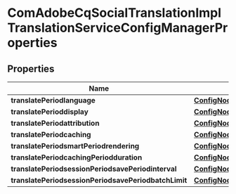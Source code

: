 
# ComAdobeCqSocialTranslationImplTranslationServiceConfigManagerProperties

## Properties
Name | Type | Description | Notes
------------ | ------------- | ------------- | -------------
**translatePeriodlanguage** | [**ConfigNodePropertyDropDown**](ConfigNodePropertyDropDown.md) |  |  [optional]
**translatePerioddisplay** | [**ConfigNodePropertyDropDown**](ConfigNodePropertyDropDown.md) |  |  [optional]
**translatePeriodattribution** | [**ConfigNodePropertyBoolean**](ConfigNodePropertyBoolean.md) |  |  [optional]
**translatePeriodcaching** | [**ConfigNodePropertyDropDown**](ConfigNodePropertyDropDown.md) |  |  [optional]
**translatePeriodsmartPeriodrendering** | [**ConfigNodePropertyDropDown**](ConfigNodePropertyDropDown.md) |  |  [optional]
**translatePeriodcachingPeriodduration** | [**ConfigNodePropertyString**](ConfigNodePropertyString.md) |  |  [optional]
**translatePeriodsessionPeriodsavePeriodinterval** | [**ConfigNodePropertyString**](ConfigNodePropertyString.md) |  |  [optional]
**translatePeriodsessionPeriodsavePeriodbatchLimit** | [**ConfigNodePropertyString**](ConfigNodePropertyString.md) |  |  [optional]



